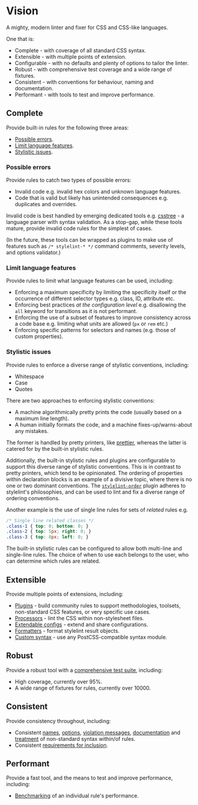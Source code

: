 # Vision

A mighty, modern linter and fixer for CSS and CSS-like languages.

One that is:

-   Complete - with coverage of all standard CSS syntax.
-   Extensible - with multiple points of extension.
-   Configurable - with no defaults and plenty of options to tailor the linter.
-   Robust - with comprehensive test coverage and a wide range of fixtures.
-   Consistent - with conventions for behaviour, naming and documentation.
-   Performant - with tools to test and improve performance.

## Complete

Provide built-in rules for the following three areas:

-   [Possible errors](docs/user-guide/rules.md#possible-errors).
-   [Limit language features](docs/user-guide/rules.md#limit-language-features).
-   [Stylistic issues](docs/user-guide/rules.md#stylistic-issues).

### Possible errors

Provide rules to catch two types of possible errors:

-   Invalid code e.g. invalid hex colors and unknown language features.
-   Code that is valid but likely has unintended consequences e.g. duplicates and overrides.

Invalid code is best handled by emerging dedicated tools e.g. [csstree](https://github.com/csstree/csstree) - a language parser with syntax validation. As a stop-gap, while these tools mature, provide invalid code rules for the simplest of cases.

(In the future, these tools can be wrapped as plugins to make use of features such as `/* stylelint-* */` command comments, severity levels, and options validator.)

### Limit language features

Provide rules to limit what language features can be used, including:

-   Enforcing a maximum specificity by limiting the specificity itself or the occurrence of different selector types e.g. class, ID, attribute etc.
-   Enforcing best practices _at the configuration level_ e.g. disallowing the `all` keyword for transitions as it is not performant.
-   Enforcing the use of a subset of features to improve consistency across a code base e.g. limiting what units are allowed (`px` or `rem` etc.)
-   Enforcing specific patterns for selectors and names (e.g. those of custom properties).

### Stylistic issues

Provide rules to enforce a diverse range of stylistic conventions, including:

-   Whitespace
-   Case
-   Quotes

There are two approaches to enforcing stylistic conventions:

-   A machine algorithmically pretty prints the code (usually based on a maximum line length).
-   A human initially formats the code, and a machine fixes-up/warns-about any mistakes.

The former is handled by pretty printers, like [prettier](https://github.com/prettier/prettier), whereas the latter is catered for by the built-in stylistic rules.

Additionally, the built-in stylistic rules and plugins are configurable to support this diverse range of stylistic conventions. This is in contrast to pretty printers, which tend to be opinionated. The ordering of properties within declaration blocks is an example of a divisive topic, where there is no one or two dominant conventions. The [`stylelint-order`](https://www.npmjs.com/package/stylelint-order) plugin adheres to stylelint's philosophies, and can be used to lint and fix a diverse range of ordering conventions.

Another example is the use of single line rules for sets of _related_ rules e.g.

```css
/* Single line related classes */
.class-1 { top: 0; bottom: 0; }
.class-2 { top: 5px; right: 0; }
.class-3 { top: 8px; left: 0; }
```

The built-in stylistic rules can be configured to allow both multi-line and single-line rules. The choice of when to use each belongs to the user, who can determine which rules are related.

## Extensible

Provide multiple points of extensions, including:

-   [Plugins](docs/developer-guide/plugins.md) - build community rules to support methodologies, toolsets, non-standard CSS features, or very specific use cases.
-   [Processors](docs/user-guide/processors.md) - lint the CSS within non-stylesheet files.
-   [Extendable configs](docs/user-guide/configuration.md#extends) - extend and share configurations.
-   [Formatters](docs/developer-guide/formatters.md) - format stylelint result objects.
-   [Custom syntax](docs/user-guide/node-api.md#customsyntax) - use any PostCSS-compatible syntax module.

## Robust

Provide a robust tool with a [comprehensive test suite](docs/developer-guide/rules.md#write-tests), including:

-   High coverage, currently over 95%.
-   A wide range of fixtures for rules, currently over 10000.

## Consistent

Provide consistency throughout, including:

-   Consistent [names](docs/developer-guide/rules.md#naming-a-rule), [options](docs/developer-guide/rules.md#determining-options), [violation messages](docs/developer-guide/rules.md#determine-violation-messages), [documentation](docs/developer-guide/rules.md#write-the-readme) and [treatment](docs/developer-guide/rules.md#write-the-rule) of non-standard syntax within/of rules.
-   Consistent [requirements for inclusion](docs/developer-guide/rules.md#criteria-for-inclusion).

## Performant

Provide a fast tool, and the means to test and improve performance, including:

-   [Benchmarking](docs/developer-guide/rules.md#improving-the-performance-of-a-new-or-an-existing-rule) of an individual rule's performance.
